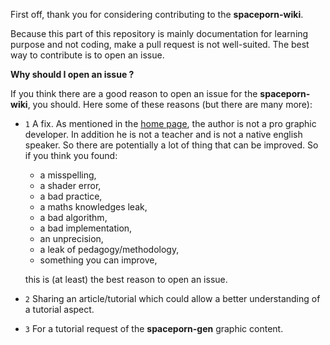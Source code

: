 First off, thank you for considering contributing to the **spaceporn-wiki**.

Because this part of this repository is mainly documentation for learning
purpose and not coding, make a pull request is not well-suited. The best way
to contribute is to open an issue.

**Why should I open an issue ?**

If you think there are a good reason to open an issue for the
**spaceporn-wiki**, you should. Here some of these reasons (but there are many
more):
- `1` A fix. As mentioned in the [home page](home), the author is not a pro
graphic developer. In addition he is not a teacher and is not a native english
speaker. So there are potentially a lot of thing that can be improved. So if
you think you found:
    - a misspelling,
    - a shader error,
    - a bad practice,
    - a maths knowledges leak,
    - a bad algorithm,
    - a bad implementation,
    - an unprecision,
    - a leak of pedagogy/methodology,
    - something you can improve,

    this is (at least) the best reason to open an issue.

- `2` Sharing an article/tutorial which could allow a better understanding of
a tutorial aspect.
- `3` For a tutorial request of the **spaceporn-gen** graphic content.
